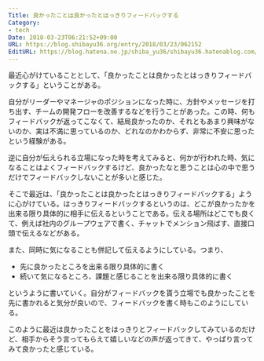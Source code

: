 ```yaml
---
Title: 良かったことは良かったとはっきりフィードバックする
Category:
- tech
Date: 2018-03-23T06:21:52+09:00
URL: https://blog.shibayu36.org/entry/2018/03/23/062152
EditURL: https://blog.hatena.ne.jp/shiba_yu36/shibayu36.hatenablog.com/atom/entry/17391345971628442332
---
```


最近心がけていることとして、「良かったことは良かったとはっきりフィードバックする」ということがある。

自分がリーダーやマネージャのポジションになった時に、方針やメッセージを打ち出す、チームの開発フローを改善するなどを行うことがあった。この時、何もフィードバックが返ってこなくて、結局良かったのか、それともあまり興味がないのか、実は不満に思っているのか、どれなのかわからず、非常に不安に思ったという経験がある。

逆に自分が伝えられる立場になった時を考えてみると、何かが行われた時、気になることはよくフィードバックするけど、良かったなと思うことは心の中で思うだけでフィードバックしないことが多いと感じた。

そこで最近は、「良かったことは良かったとはっきりフィードバックする」ように心がけている。はっきりフィードバックするというのは、どこが良かったかを出来る限り具体的に相手に伝えるということである。伝える場所はどこでも良くて、例えば社内のグループウェアで書く、チャットでメンション飛ばす、直接口頭で伝えるなどがある。

また、同時に気になることも併記して伝えるようにしている。つまり、

- 先に良かったところを出来る限り具体的に書く
- 続いて気になるところ、課題と感じることを出来る限り具体的に書く

というように書いていく。自分がフィードバックを貰う立場でも良かったことを先に書かれると気分が良いので、フィードバックを書く時もこのようにしている。


このように最近は良かったことをはっきりとフィードバックしてみているのだけど、相手からそう言ってもらえて嬉しいなどの声が返ってきて、やっぱり言ってみて良かったと感じている。
